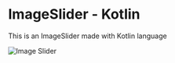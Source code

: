 # ImageSlider - Kotlin

This is an ImageSlider made with Kotlin language

![Image Slider](https://media.giphy.com/media/3d4NRCIkh3h0QyXKE9/giphy.gif)
